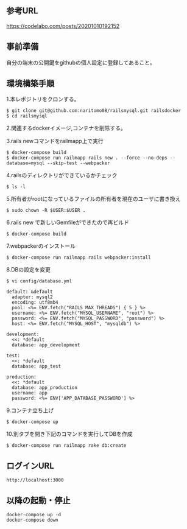 ## 参考URL
https://codelabo.com/posts/20201010192152

## 事前準備

自分の端末の公開鍵をgithubの個人設定に登録してあること。

## 環境構築手順

1.本レポジトリをクロンする。
```
$ git clone git@github.com:naritomo08/railsmysql.git railsdocker
$ cd railsmysql
```

2.関連するdockerイメージ,コンテナを削除する。

3.rails newコマンドをrailmapp上で実行
```
$ docker-compose build
$ docker-compose run railmapp rails new . --force --no-deps --database=mysql --skip-test --webpacker
```

4.railsのディレクトリができているかチェック
```
$ ls -l
```

5.所有者がrootになっているファイルの所有者を現在のユーザに書き換え
```
$ sudo chown -R $USER:$USER .
```

6.rails new で新しいGemfileができたので再ビルド
```
$ docker-compose build
```

7.webpackerのインストール
```
$ docker-compose run railmapp rails webpacker:install
```

8.DBの設定を変更
```
$ vi config/database.yml

default: &default
  adapter: mysql2
  encoding: utf8mb4
  pool: <%= ENV.fetch("RAILS_MAX_THREADS") { 5 } %>
  username: <%= ENV.fetch("MYSQL_USERNAME", "root") %>
  password: <%= ENV.fetch("MYSQL_PASSWORD", "password") %>
  host: <%= ENV.fetch("MYSQL_HOST", "mysqldb") %>

development:
  <<: *default
  database: app_development

test:
  <<: *default
  database: app_test

production:
  <<: *default
  database: app_production
  username: app
  password: <%= ENV['APP_DATABASE_PASSWORD'] %>
```

9.コンテナ立ち上げ
```
$ docker-compose up
```

10.別タブを開き下記のコマンドを実行してDBを作成
```
$ docker-compose run railmapp rake db:create
```

## ログインURL

```
http://localhost:3000
```

## 以降の起動・停止

```
docker-compose up -d
docker-compose down
```